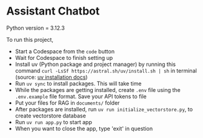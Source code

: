 # Assistant Chatbot
Python version = 3.12.3

To run this project,
- Start a Codespace from the `code` button
- Wait for Codespace to finish setting up
- Install uv (Python package and project manager) by running this command `curl -LsSf https://astral.sh/uv/install.sh | sh` in terminal (source: [uv installation docs](https://docs.astral.sh/uv/getting-started/installation/))
- Run `uv sync` to install packages. This will take time
- While the packages are getting installed, create `.env` file using the `.env.example` file format. Save your API tokens to file
- Put your files for RAG in `documents/` folder
- After packages are installed, run `uv run initialize_vectorstore.py`, to create vectorstore database
- Run `uv run app.py` to start app
- When you want to close the app, type 'exit' in question

